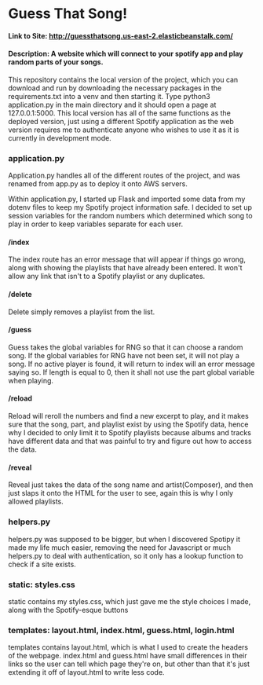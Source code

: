  # Guess That Song!
#### Link to Site: http://guessthatsong.us-east-2.elasticbeanstalk.com/
#### Description: A website which will connect to your spotify app and play random parts of your songs.

<p>
This repository contains the local version of the project, which you can download and run by downloading the necessary packages in the requirements.txt
into a venv and then starting it. Type python3 application.py in the main directory and it should open a page at 127.0.0.1:5000. This local version has
all of the same functions as the deployed version, just using a different Spotify application as the web version requires me to authenticate anyone who
wishes to use it as it is currently in development mode.
</p>

### application.py

<p>
Application.py handles all of the different routes of the project, and was renamed from app.py as to deploy it onto
AWS servers.
</p>
<p>
Within application.py, I started up Flask and imported some data from my dotenv files to keep my Spotify project information safe.
I decided to set up session variables for the random numbers which determined which song to play in order to keep variables separate
for each user.
</p>

#### /index

<p>
The index route has an error message that will appear if things go wrong, along with showing the playlists that have already
been entered. It won't allow any link that isn't to a Spotify playlist or any duplicates.
</p>

#### /delete

<p>
Delete simply removes a playlist from the list.
</p>

#### /guess

<p>
Guess takes the global variables for RNG so that it can choose a random song. If the global variables for RNG have not been set,
it will not play a song. If no active player is found, it will return to index will an error message saying so. If length is equal
to 0, then it shall not use the part global variable when playing.
</p>

#### /reload

<p>
Reload will reroll the numbers and find a new excerpt to play, and it makes sure that the song, part, and playlist exist by using
the Spotify data, hence why I decided to only limit it to Spotify playlists because albums and tracks have different data and that was
painful to try and figure out how to access the data.
</p>

#### /reveal  

<p>
Reveal just takes the data of the song name and artist(Composer), and then just slaps it onto the HTML for the user to see, again
this is why I only allowed playlists.
</p>

### helpers.py

<p>
helpers.py was supposed to be bigger, but when I discovered Spotipy it made my life much easier, removing the need for Javascript or
much helpers.py to deal with authentication, so it only has a lookup function to check if a site exists.
</p>

### static: styles.css

<p>
static contains my styles.css, which just gave me the style choices I made, along with the Spotify-esque buttons
</p>

### templates: layout.html, index.html, guess.html, login.html

<p>
templates contains layout.html, which is what I used to create the headers of the webpage. index.html and guess.html have small differences
in their links so the user can tell which page they're on, but other than that it's just extending it off of layout.html to write less code.
</p>